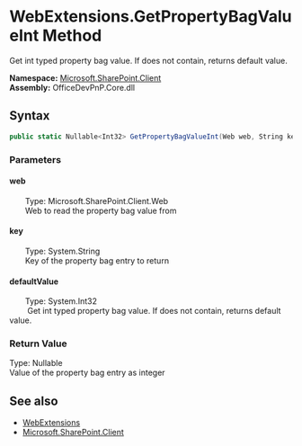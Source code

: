 # WebExtensions.GetPropertyBagValueInt Method  
 Get int typed property bag value. If does not contain, returns default value.   

**Namespace:** [Microsoft.SharePoint.Client](Microsoft.SharePoint.Client.md)  
**Assembly:** OfficeDevPnP.Core.dll  
## Syntax
```C#
public static Nullable<Int32> GetPropertyBagValueInt(Web web, String key, Int32 defaultValue)
```
### Parameters
#### web  
&emsp;&emsp;Type: Microsoft.SharePoint.Client.Web  
&emsp;&emsp;Web to read the property bag value from  

  

#### key  
&emsp;&emsp;Type: System.String  
&emsp;&emsp;Key of the property bag entry to return  

  

#### defaultValue  
&emsp;&emsp;Type: System.Int32  
&emsp;&emsp; Get int typed property bag value. If does not contain, returns default value.   

  

### Return Value
Type: Nullable<Int32>  
Value of the property bag entry as integer  


## See also
- [WebExtensions](Microsoft.SharePoint.Client.WebExtensions.md) 
- [Microsoft.SharePoint.Client](Microsoft.SharePoint.Client.md) 
